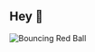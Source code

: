 ## Hey 👋

<!--
![GitHub Snake Light](https://raw.githubusercontent.com/NyKRiX/NyKRiX/output/github-contribution-grid-snake.svg#gh-light-mode-only)
![GitHub Snake Dark](https://raw.githubusercontent.com/NyKRiX/NyKRiX/output/github-contribution-grid-snake-dark.svg#gh-dark-mode-only)

-->

![Bouncing Red Ball](https://raw.githubusercontent.com/NyKRiX/NyKRiX/output/bouncing-ball.svg)

